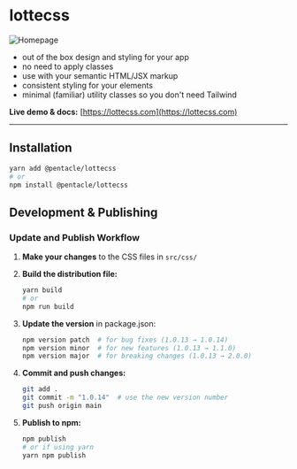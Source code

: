 # lottecss

![Homepage](https://img.shields.io/badge/website-lottecss.com-blue)

- out of the box design and styling for your app  
- no need to apply classes  
- use with your semantic HTML/JSX markup  
- consistent styling for your elements  
- minimal (familiar) utility classes so you don't need Tailwind

**Live demo & docs:** [https://lottecss.com](https://lottecss.com)

---

## Installation

```bash
yarn add @pentacle/lottecss
# or
npm install @pentacle/lottecss
```

## Development & Publishing

### Update and Publish Workflow

1. **Make your changes** to the CSS files in `src/css/`

2. **Build the distribution file:**
   ```bash
   yarn build
   # or
   npm run build
   ```

3. **Update the version** in package.json:
   ```bash
   npm version patch  # for bug fixes (1.0.13 → 1.0.14)
   npm version minor  # for new features (1.0.13 → 1.1.0)
   npm version major  # for breaking changes (1.0.13 → 2.0.0)
   ```

4. **Commit and push changes:**
   ```bash
   git add .
   git commit -m "1.0.14"  # use the new version number
   git push origin main
   ```

5. **Publish to npm:**
   ```bash
   npm publish
   # or if using yarn
   yarn npm publish

